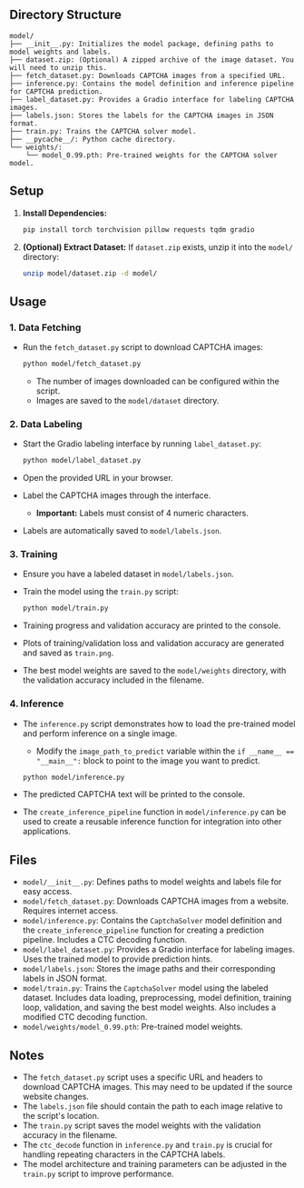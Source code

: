 

## Directory Structure

```
model/
├── __init__.py: Initializes the model package, defining paths to model weights and labels.
├── dataset.zip: (Optional) A zipped archive of the image dataset. You will need to unzip this.
├── fetch_dataset.py: Downloads CAPTCHA images from a specified URL.
├── inference.py: Contains the model definition and inference pipeline for CAPTCHA prediction.
├── label_dataset.py: Provides a Gradio interface for labeling CAPTCHA images.
├── labels.json: Stores the labels for the CAPTCHA images in JSON format.
├── train.py: Trains the CAPTCHA solver model.
├── __pycache__/: Python cache directory.
└── weights/:
    └── model_0.99.pth: Pre-trained weights for the CAPTCHA solver model.
```

## Setup

1.  **Install Dependencies:**
    ```bash
    pip install torch torchvision pillow requests tqdm gradio
    ```

2.  **(Optional) Extract Dataset:**
    If `dataset.zip` exists, unzip it into the `model/` directory:
    ```bash
    unzip model/dataset.zip -d model/
    ```

## Usage

### 1. Data Fetching

*   Run the `fetch_dataset.py` script to download CAPTCHA images:

    ```bash
    python model/fetch_dataset.py
    ```

    *   The number of images downloaded can be configured within the script.
    *   Images are saved to the `model/dataset` directory.

### 2. Data Labeling

*   Start the Gradio labeling interface by running `label_dataset.py`:

    ```bash
    python model/label_dataset.py
    ```

*   Open the provided URL in your browser.
*   Label the CAPTCHA images through the interface.
    *   **Important:** Labels must consist of 4 numeric characters.
*   Labels are automatically saved to `model/labels.json`.

### 3. Training

*   Ensure you have a labeled dataset in `model/labels.json`.
*   Train the model using the `train.py` script:

    ```bash
    python model/train.py
    ```

*   Training progress and validation accuracy are printed to the console.
*   Plots of training/validation loss and validation accuracy are generated and saved as `train.png`.
*   The best model weights are saved to the `model/weights` directory, with the validation accuracy included in the filename.

### 4. Inference

*   The `inference.py` script demonstrates how to load the pre-trained model and perform inference on a single image.

    *   Modify the `image_path_to_predict` variable within the `if __name__ == "__main__":` block to point to the image you want to predict.

    ```bash
    python model/inference.py
    ```

*   The predicted CAPTCHA text will be printed to the console.
*   The `create_inference_pipeline` function in `model/inference.py` can be used to create a reusable inference function for integration into other applications.

## Files

*   `model/__init__.py`: Defines paths to model weights and labels file for easy access.
*   `model/fetch_dataset.py`: Downloads CAPTCHA images from a website. Requires internet access.
*   `model/inference.py`: Contains the `CaptchaSolver` model definition and the `create_inference_pipeline` function for creating a prediction pipeline. Includes a CTC decoding function.
*   `model/label_dataset.py`: Provides a Gradio interface for labeling images. Uses the trained model to provide prediction hints.
*   `model/labels.json`: Stores the image paths and their corresponding labels in JSON format.
*   `model/train.py`: Trains the `CaptchaSolver` model using the labeled dataset. Includes data loading, preprocessing, model definition, training loop, validation, and saving the best model weights. Also includes a modified CTC decoding function.
*   `model/weights/model_0.99.pth`: Pre-trained model weights.

## Notes

*   The `fetch_dataset.py` script uses a specific URL and headers to download CAPTCHA images. This may need to be updated if the source website changes.
*   The `labels.json` file should contain the path to each image relative to the script's location.
*   The `train.py` script saves the model weights with the validation accuracy in the filename.
*   The `ctc_decode` function in `inference.py` and `train.py` is crucial for handling repeating characters in the CAPTCHA labels.
*   The model architecture and training parameters can be adjusted in the `train.py` script to improve performance.
